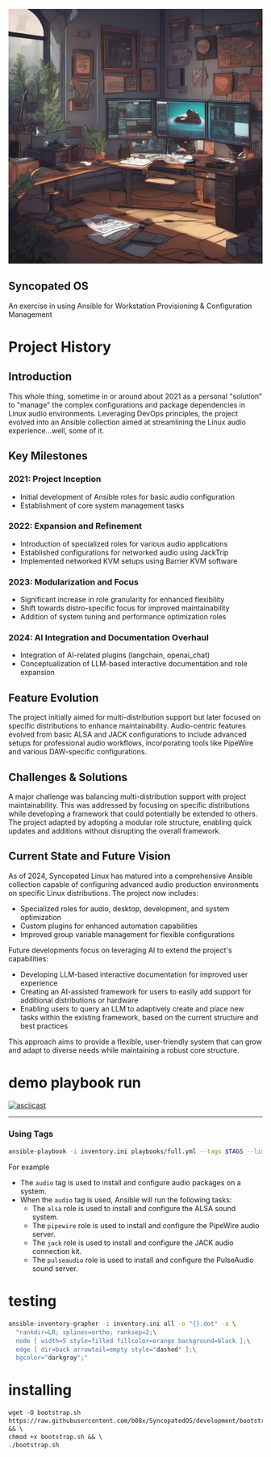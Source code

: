 <img src="https://github.com/b08x/SyncopatedOS/blob/development/assets/workspace07.jpeg?raw=true"><h2>Syncopated OS</h2>

An exercise in using Ansible for Workstation Provisioning & Configuration Management

# Project History

## Introduction

This whole thing, sometime in or around about 2021 as a personal "solution" to "manage" the complex configurations and package dependencies in Linux audio environments. Leveraging DevOps principles, the project evolved into an Ansible collection aimed at streamlining the Linux audio experience...well, some of it.

## Key Milestones

### 2021: Project Inception

- Initial development of Ansible roles for basic audio configuration
- Establishment of core system management tasks

### 2022: Expansion and Refinement

- Introduction of specialized roles for various audio applications
- Established configurations for networked audio using JackTrip
- Implemented networked KVM setups using Barrier KVM software

### 2023: Modularization and Focus

- Significant increase in role granularity for enhanced flexibility
- Shift towards distro-specific focus for improved maintainability
- Addition of system tuning and performance optimization roles

### 2024: AI Integration and Documentation Overhaul

- Integration of AI-related plugins (langchain, openai_chat)
- Conceptualization of LLM-based interactive documentation and role expansion

## Feature Evolution

The project initially aimed for multi-distribution support but later focused on specific distributions to enhance maintainability. Audio-centric features evolved from basic ALSA and JACK configurations to include advanced setups for professional audio workflows, incorporating tools like PipeWire and various DAW-specific configurations.

## Challenges & Solutions

A major challenge was balancing multi-distribution support with project maintainability. This was addressed by focusing on specific distributions while developing a framework that could potentially be extended to others. The project adapted by adopting a modular role structure, enabling quick updates and additions without disrupting the overall framework.

## Current State and Future Vision

As of 2024, Syncopated Linux has matured into a comprehensive Ansible collection capable of configuring advanced audio production environments on specific Linux distributions. The project now includes:

- Specialized roles for audio, desktop, development, and system optimization
- Custom plugins for enhanced automation capabilities
- Improved group variable management for flexible configurations

Future developments focus on leveraging AI to extend the project's capabilities:

- Developing LLM-based interactive documentation for improved user experience
- Creating an AI-assisted framework for users to easily add support for additional distributions or hardware
- Enabling users to query an LLM to adaptively create and place new tasks within the existing framework, based on the current structure and best practices

This approach aims to provide a flexible, user-friendly system that can grow and adapt to diverse needs while maintaining a robust core structure.


# demo playbook run

[![asciicast](https://asciinema.org/a/654626.svg)](https://asciinema.org/a/654626)

* * *


### Using Tags

```bash
ansible-playbook -i inventory.ini playbooks/full.yml --tags $TAGS --limit $HOSTNAME
```

For example

-   The `audio` tag is used to install and configure audio packages on a system.
-   When the `audio` tag is used, Ansible will run the following tasks:
    -   The `alsa` role is used to install and configure the ALSA sound system.
    -   The `pipewire` role is used to install and configure the PipeWire audio server.
    -   The `jack` role is used to install and configure the JACK audio connection kit.
    -   The `pulseaudio` role is used to install and configure the PulseAudio sound server.

# testing

```bash
ansible-inventory-grapher -i inventory.ini all -o "{}.dot" -a \
  "rankdir=LR; splines=ortho; ranksep=2;\
  node [ width=5 style=filled fillcolor=orange background=black ];\
  edge [ dir=back arrowtail=empty style="dashed" ];\
  bgcolor="darkgray";"
```


# installing

```shell
wget -O bootstrap.sh https://raw.githubusercontent.com/b08x/SyncopatedOS/development/bootstrap.sh && \
chmod +x bootstrap.sh && \
./bootstrap.sh
```
